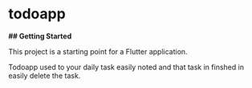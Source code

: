 # todoapp

**## Getting Started**

This project is a starting point for a Flutter application.

Todoapp used to your daily task easily noted and that task in finshed in easily delete the task.